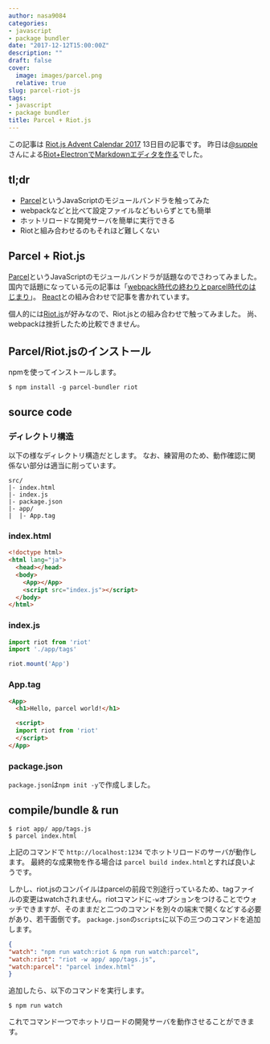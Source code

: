 ```yaml
---
author: nasa9084
categories:
- javascript
- package bundler
date: "2017-12-12T15:00:00Z"
description: ""
draft: false
cover:
  image: images/parcel.png
  relative: true
slug: parcel-riot-js
tags:
- javascript
- package bundler
title: Parcel + Riot.js
---
```



この記事は [Riot.js Advent Calendar 2017](https://qiita.com/advent-calendar/2017/riot) 13日目の記事です。
昨日は[@supple](https://qiita.com/supple)さんによる[Riot+ElectronでMarkdownエディタを作る](https://qiita.com/supple/items/2cc58ee5c9bc11832596)でした。

## tl;dr
* [Parcel](https://parceljs.org/)というJavaScriptのモジュールバンドラを触ってみた
* webpackなどと比べて設定ファイルなどもいらずとても簡単
* ホットリロードな開発サーバを簡単に実行できる
* Riotと組み合わせるのもそれほど難しくない

## Parcel + Riot.js
[Parcel](https://parceljs.org/)というJavaScriptのモジュールバンドラが話題なのでさわってみました。
国内で話題になっている元の記事は「[webpack時代の終わりとparcel時代のはじまり](https://qiita.com/bitrinjani/items/b08876e0a2618745f54a)」。
[React](https://reactjs.org/)との組み合わせで記事を書かれています。

個人的には[Riot.js](http://riotjs.com/ja/)が好みなので、Riot.jsとの組み合わせで触ってみました。
尚、webpackは挫折したため比較できません。

## Parcel/Riot.jsのインストール

npmを使ってインストールします。

``` shell
$ npm install -g parcel-bundler riot
```

## source code

### ディレクトリ構造

以下の様なディレクトリ構造だとします。
なお、練習用のため、動作確認に関係ない部分は適当に削っています。

```
src/
|- index.html
|- index.js
|- package.json
|- app/
|  |- App.tag
```

### index.html

``` html
<!doctype html>
<html lang="ja">
  <head></head>
  <body>
    <App></App>
    <script src="index.js"></script>
  </body>
</html>
```

### index.js

``` javascript
import riot from 'riot'
import './app/tags'

riot.mount('App')
```

### App.tag

``` html
<App>
  <h1>Hello, parcel world!</h1>

  <script>
  import riot from 'riot' 
  </script>
</App>
```

### package.json

`package.json`は`npm init -y`で作成しました。

## compile/bundle & run

``` shell
$ riot app/ app/tags.js
$ parcel index.html
```

上記のコマンドで `http://localhost:1234` でホットリロードのサーバが動作します。
最終的な成果物を作る場合は `parcel build index.html`とすれば良いようです。

しかし、riot.jsのコンパイルはparcelの前段で別途行っているため、tagファイルの変更はwatchされません。riotコマンドに`-w`オプションをつけることでウォッチできますが、そのままだと二つのコマンドを別々の端末で開くなどする必要があり、若干面倒です。
`package.json`の`scripts`に以下の三つのコマンドを追加します。

``` json 
{
"watch": "npm run watch:riot & npm run watch:parcel",
"watch:riot": "riot -w app/ app/tags.js",
"watch:parcel": "parcel index.html"
}
```

追加したら、以下のコマンドを実行します。

``` shell
$ npm run watch
```

これでコマンド一つでホットリロードの開発サーバを動作させることができます。

